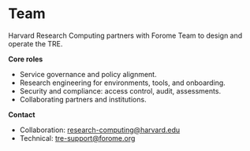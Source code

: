# Team

Harvard Research Computing partners with Forome Team to design and operate the TRE.

**Core roles**
- Service governance and policy alignment.
- Research engineering for environments, tools, and onboarding.
- Security and compliance: access control, audit, assessments.
- Collaborating partners and institutions.

**Contact**
- Collaboration: research-computing@harvard.edu
- Technical: tre-support@forome.org
